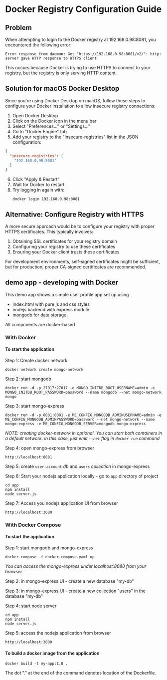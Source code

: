 # Docker Registry Configuration Guide

## Problem
When attempting to login to the Docker registry at 192.168.0.98:8081, you encountered the following error:
```
Error response from daemon: Get "https://192.168.0.98:8081/v2/": http: server gave HTTP response to HTTPS client
```

This occurs because Docker is trying to use HTTPS to connect to your registry, but the registry is only serving HTTP content.

## Solution for macOS Docker Desktop

Since you're using Docker Desktop on macOS, follow these steps to configure your Docker installation to allow insecure registry connections:

1. Open Docker Desktop
2. Click on the Docker icon in the menu bar
3. Select "Preferences..." or "Settings..."
4. Go to "Docker Engine" tab
5. Add your registry to the "insecure-registries" list in the JSON configuration:

```json
{
  "insecure-registries": [
    "192.168.0.98:8081"
  ]
}
```

6. Click "Apply & Restart"
7. Wait for Docker to restart
8. Try logging in again with:
   ```
   docker login 192.168.0.98:8081
   ```

## Alternative: Configure Registry with HTTPS

A more secure approach would be to configure your registry with proper HTTPS certificates. This typically involves:

1. Obtaining SSL certificates for your registry domain
2. Configuring your registry to use these certificates
3. Ensuring your Docker client trusts these certificates

For development environments, self-signed certificates might be sufficient, but for production, proper CA-signed certificates are recommended.

## demo app - developing with Docker

This demo app shows a simple user profile app set up using 
- index.html with pure js and css styles
- nodejs backend with express module
- mongodb for data storage

All components are docker-based

### With Docker

#### To start the application

Step 1: Create docker network

    docker network create mongo-network 

Step 2: start mongodb 

    docker run -d -p 27017:27017 -e MONGO_INITDB_ROOT_USERNAME=admin -e MONGO_INITDB_ROOT_PASSWORD=password --name mongodb --net mongo-network mongo    

Step 3: start mongo-express
    
    docker run -d -p 8081:8081 -e ME_CONFIG_MONGODB_ADMINUSERNAME=admin -e ME_CONFIG_MONGODB_ADMINPASSWORD=password --net mongo-network --name mongo-express -e ME_CONFIG_MONGODB_SERVER=mongodb mongo-express   

_NOTE: creating docker-network in optional. You can start both containers in a default network. In this case, just emit `--net` flag in `docker run` command_

Step 4: open mongo-express from browser

    http://localhost:8081

Step 5: create `user-account` _db_ and `users` _collection_ in mongo-express

Step 6: Start your nodejs application locally - go to `app` directory of project 

    cd app
    npm install 
    node server.js
    
Step 7: Access you nodejs application UI from browser

    http://localhost:3000

### With Docker Compose

#### To start the application

Step 1: start mongodb and mongo-express

    docker-compose -f docker-compose.yaml up
    
_You can access the mongo-express under localhost:8080 from your browser_
    
Step 2: in mongo-express UI - create a new database "my-db"

Step 3: in mongo-express UI - create a new collection "users" in the database "my-db"       
    
Step 4: start node server 

    cd app
    npm install
    node server.js
    
Step 5: access the nodejs application from browser 

    http://localhost:3000

#### To build a docker image from the application

    docker build -t my-app:1.0 .       
    
The dot "." at the end of the command denotes location of the Dockerfile.
